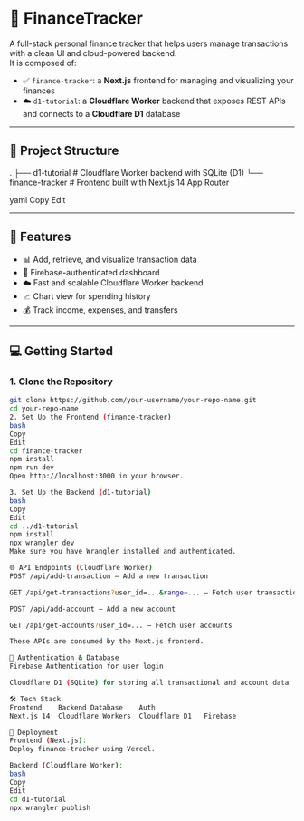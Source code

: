 # 🧾 FinanceTracker

A full-stack personal finance tracker that helps users manage transactions with a clean UI and cloud-powered backend.  
It is composed of:

- ✅ `finance-tracker`: a **Next.js** frontend for managing and visualizing your finances
- ☁️ `d1-tutorial`: a **Cloudflare Worker** backend that exposes REST APIs and connects to a **Cloudflare D1** database

---

## 📁 Project Structure

.
├── d1-tutorial # Cloudflare Worker backend with SQLite (D1)
└── finance-tracker # Frontend built with Next.js 14 App Router

yaml
Copy
Edit

---

## 🚀 Features

- 📊 Add, retrieve, and visualize transaction data
- 🔐 Firebase-authenticated dashboard
- ☁️ Fast and scalable Cloudflare Worker backend
- 📈 Chart view for spending history
- 💰 Track income, expenses, and transfers

---

## 💻 Getting Started

### 1. Clone the Repository

```bash
git clone https://github.com/your-username/your-repo-name.git
cd your-repo-name
2. Set Up the Frontend (finance-tracker)
bash
Copy
Edit
cd finance-tracker
npm install
npm run dev
Open http://localhost:3000 in your browser.

3. Set Up the Backend (d1-tutorial)
bash
Copy
Edit
cd ../d1-tutorial
npm install
npx wrangler dev
Make sure you have Wrangler installed and authenticated.

🌐 API Endpoints (Cloudflare Worker)
POST /api/add-transaction — Add a new transaction

GET /api/get-transactions?user_id=...&range=... — Fetch user transactions

POST /api/add-account — Add a new account

GET /api/get-accounts?user_id=... — Fetch user accounts

These APIs are consumed by the Next.js frontend.

🔐 Authentication & Database
Firebase Authentication for user login

Cloudflare D1 (SQLite) for storing all transactional and account data

🛠 Tech Stack
Frontend	Backend	Database	Auth
Next.js 14	Cloudflare Workers	Cloudflare D1	Firebase

🚀 Deployment
Frontend (Next.js):
Deploy finance-tracker using Vercel.

Backend (Cloudflare Worker):
bash
Copy
Edit
cd d1-tutorial
npx wrangler publish
```
